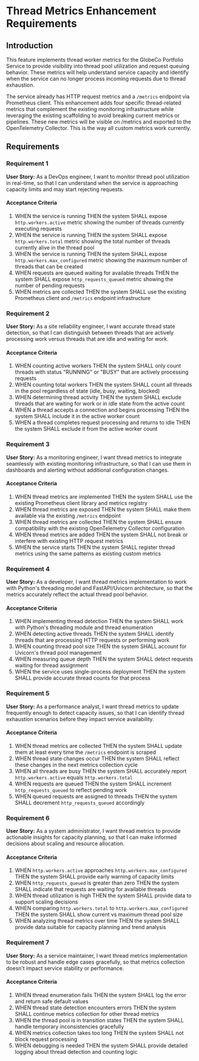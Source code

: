 # Thread Metrics Enhancement Requirements

## Introduction

This feature implements thread worker metrics for the GlobeCo Portfolio Service to provide visibility into thread pool utilization and request queuing behavior. These metrics will help understand service capacity and identify when the service can no longer process incoming requests due to thread exhaustion.

The service already has HTTP request metrics and a `/metrics` endpoint via Prometheus client. This enhancement adds four specific thread-related metrics that complement the existing monitoring infrastructure while leveraging the existing scaffolding to avoid breaking current metrics or pipelines.  These new metrics will be visible on /metrics and exported to the OpenTelemetry Collector.  This is the way all custom metrics work currently.

## Requirements

### Requirement 1

**User Story:** As a DevOps engineer, I want to monitor thread pool utilization in real-time, so that I can understand when the service is approaching capacity limits and may start rejecting requests.

#### Acceptance Criteria

1. WHEN the service is running THEN the system SHALL expose `http.workers.active` metric showing the number of threads currently executing requests
2. WHEN the service is running THEN the system SHALL expose `http.workers.total` metric showing the total number of threads currently alive in the thread pool
3. WHEN the service is running THEN the system SHALL expose `http.workers.max_configured` metric showing the maximum number of threads that can be created
4. WHEN requests are queued waiting for available threads THEN the system SHALL expose `http_requests_queued` metric showing the number of pending requests
5. WHEN metrics are collected THEN the system SHALL use the existing Prometheus client and `/metrics` endpoint infrastructure

### Requirement 2

**User Story:** As a site reliability engineer, I want accurate thread state detection, so that I can distinguish between threads that are actively processing work versus threads that are idle and waiting for work.

#### Acceptance Criteria

1. WHEN counting active workers THEN the system SHALL only count threads with status "RUNNING" or "BUSY" that are actively processing requests
2. WHEN counting total workers THEN the system SHALL count all threads in the pool regardless of state (idle, busy, waiting, blocked)
3. WHEN determining thread activity THEN the system SHALL exclude threads that are waiting for work or in idle state from the active count
4. WHEN a thread accepts a connection and begins processing THEN the system SHALL include it in the active worker count
5. WHEN a thread completes request processing and returns to idle THEN the system SHALL exclude it from the active worker count

### Requirement 3

**User Story:** As a monitoring engineer, I want thread metrics to integrate seamlessly with existing monitoring infrastructure, so that I can use them in dashboards and alerting without additional configuration changes.

#### Acceptance Criteria

1. WHEN thread metrics are implemented THEN the system SHALL use the existing Prometheus client library and metrics registry
2. WHEN thread metrics are exposed THEN the system SHALL make them available via the existing `/metrics` endpoint
3. WHEN thread metrics are collected THEN the system SHALL ensure compatibility with the existing OpenTelemetry Collector configuration
4. WHEN thread metrics are added THEN the system SHALL not break or interfere with existing HTTP request metrics
5. WHEN the service starts THEN the system SHALL register thread metrics using the same patterns as existing custom metrics

### Requirement 4

**User Story:** As a developer, I want thread metrics implementation to work with Python's threading model and FastAPI/Uvicorn architecture, so that the metrics accurately reflect the actual thread pool behavior.

#### Acceptance Criteria

1. WHEN implementing thread detection THEN the system SHALL work with Python's threading module and thread enumeration
2. WHEN detecting active threads THEN the system SHALL identify threads that are processing HTTP requests or performing work
3. WHEN counting thread pool size THEN the system SHALL account for Uvicorn's thread pool management
4. WHEN measuring queue depth THEN the system SHALL detect requests waiting for thread assignment
5. WHEN the service uses single-process deployment THEN the system SHALL provide accurate thread counts for that process

### Requirement 5

**User Story:** As a performance analyst, I want thread metrics to update frequently enough to detect capacity issues, so that I can identify thread exhaustion scenarios before they impact service availability.

#### Acceptance Criteria

1. WHEN thread metrics are collected THEN the system SHALL update them at least every time the `/metrics` endpoint is scraped
2. WHEN thread state changes occur THEN the system SHALL reflect these changes in the next metrics collection cycle
3. WHEN all threads are busy THEN the system SHALL accurately report `http.workers.active` equals `http.workers.total`
4. WHEN requests are queued THEN the system SHALL increment `http_requests_queued` to reflect pending work
5. WHEN queued requests are assigned to threads THEN the system SHALL decrement `http_requests_queued` accordingly

### Requirement 6

**User Story:** As a system administrator, I want thread metrics to provide actionable insights for capacity planning, so that I can make informed decisions about scaling and resource allocation.

#### Acceptance Criteria

1. WHEN `http.workers.active` approaches `http.workers.max_configured` THEN the system SHALL provide early warning of capacity limits
2. WHEN `http_requests_queued` is greater than zero THEN the system SHALL indicate that requests are waiting for available threads
3. WHEN thread utilization is high THEN the system SHALL provide data to support scaling decisions
4. WHEN comparing `http.workers.total` to `http.workers.max_configured` THEN the system SHALL show current vs maximum thread pool size
5. WHEN analyzing thread metrics over time THEN the system SHALL provide data suitable for capacity planning and trend analysis

### Requirement 7

**User Story:** As a service maintainer, I want thread metrics implementation to be robust and handle edge cases gracefully, so that metrics collection doesn't impact service stability or performance.

#### Acceptance Criteria

1. WHEN thread enumeration fails THEN the system SHALL log the error and return safe default values
2. WHEN thread state detection encounters errors THEN the system SHALL continue metrics collection for other thread metrics
3. WHEN the thread pool is in transition states THEN the system SHALL handle temporary inconsistencies gracefully
4. WHEN metrics collection takes too long THEN the system SHALL not block request processing
5. WHEN debugging is needed THEN the system SHALL provide detailed logging about thread detection and counting logic